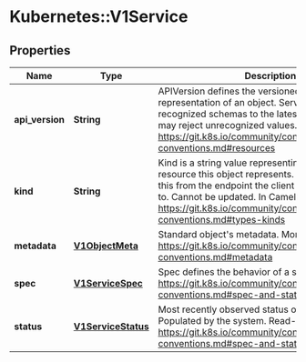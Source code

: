 # Kubernetes::V1Service

## Properties
Name | Type | Description | Notes
------------ | ------------- | ------------- | -------------
**api_version** | **String** | APIVersion defines the versioned schema of this representation of an object. Servers should convert recognized schemas to the latest internal value, and may reject unrecognized values. More info: https://git.k8s.io/community/contributors/devel/api-conventions.md#resources | [optional] 
**kind** | **String** | Kind is a string value representing the REST resource this object represents. Servers may infer this from the endpoint the client submits requests to. Cannot be updated. In CamelCase. More info: https://git.k8s.io/community/contributors/devel/api-conventions.md#types-kinds | [optional] 
**metadata** | [**V1ObjectMeta**](V1ObjectMeta.md) | Standard object&#39;s metadata. More info: https://git.k8s.io/community/contributors/devel/api-conventions.md#metadata | [optional] 
**spec** | [**V1ServiceSpec**](V1ServiceSpec.md) | Spec defines the behavior of a service. https://git.k8s.io/community/contributors/devel/api-conventions.md#spec-and-status | [optional] 
**status** | [**V1ServiceStatus**](V1ServiceStatus.md) | Most recently observed status of the service. Populated by the system. Read-only. More info: https://git.k8s.io/community/contributors/devel/api-conventions.md#spec-and-status | [optional] 


